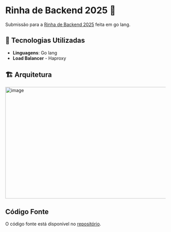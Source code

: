 # Rinha de Backend 2025 💸

Submissão para a [Rinha de Backend 2025](https://github.com/rinhahub/rinha-de-backend-2025) feita em go lang.

## 🚀 Tecnologias Utilizadas

- **Linguagens**: Go lang
- **Load Balancer** - Haproxy

## 🏗️ Arquitetura

<img width="688" height="351" alt="image" src="https://github.com/user-attachments/assets/3c8e1f79-6597-4431-b75d-ba8da8baec05" />


## Código Fonte

O código fonte está disponível no [repositório](https://github.com/PabloPavan/rinha2025).
